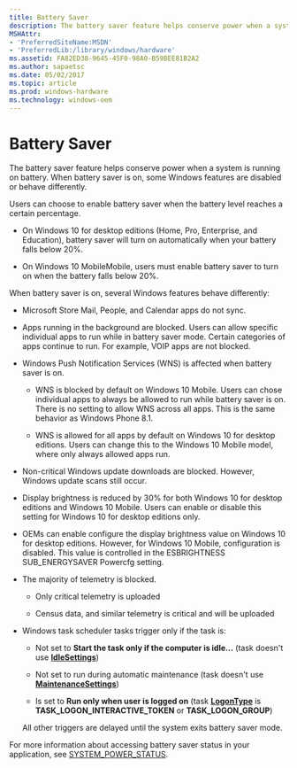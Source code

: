 ```yaml
---
title: Battery Saver
description: The battery saver feature helps conserve power when a system is running on battery. When battery saver is on, some Windows features are disabled or behave differently.
MSHAttr:
- 'PreferredSiteName:MSDN'
- 'PreferredLib:/library/windows/hardware'
ms.assetid: FA82ED38-9645-45F0-98A0-B59BEE81B2A2
ms.author: sapaetsc
ms.date: 05/02/2017
ms.topic: article
ms.prod: windows-hardware
ms.technology: windows-oem
---
```


# Battery Saver


The battery saver feature helps conserve power when a system is running on battery. When battery saver is on, some Windows features are disabled or behave differently.

Users can choose to enable battery saver when the battery level reaches a certain percentage.

-   On Windows 10 for desktop editions (Home, Pro, Enterprise, and Education), battery saver will turn on automatically when your battery falls below 20%.

-   On Windows 10 MobileMobile, users must enable battery saver to turn on when the battery falls below 20%.

When battery saver is on, several Windows features behave differently:

-   Microsoft Store Mail, People, and Calendar apps do not sync.

-   Apps running in the background are blocked. Users can allow specific individual apps to run while in battery saver mode. Certain categories of apps continue to run. For example, VOIP apps are not blocked.

-   Windows Push Notification Services (WNS) is affected when battery saver is on.

    -   WNS is blocked by default on Windows 10 Mobile. Users can chose individual apps to always be allowed to run while battery saver is on. There is no setting to allow WNS across all apps. This is the same behavior as Windows Phone 8.1.

    -   WNS is allowed for all apps by default on Windows 10 for desktop editions. Users can change this to the Windows 10 Mobile model, where only always allowed apps run.

-   Non-critical Windows update downloads are blocked. However, Windows update scans still occur.

-   Display brightness is reduced by 30% for both Windows 10 for desktop editions and Windows 10 Mobile. Users can enable or disable this setting for Windows 10 for desktop editions only.

-   OEMs can enable configure the display brightness value on Windows 10 for desktop editions. However, for Windows 10 Mobile, configuration is disabled. This value is controlled in the ESBRIGHTNESS SUB\_ENERGYSAVER Powercfg setting.

-   The majority of telemetry is blocked.

    -   Only critical telemetry is uploaded

    -   Census data, and similar telemetry is critical and will be uploaded

<!-- -->

-   Windows task scheduler tasks trigger only if the task is:

    -   Not set to **Start the task only if the computer is idle...** (task doesn't use [**IdleSettings**](https://msdn.microsoft.com/library/windows/hardware/aa381852))

    -   Not set to run during automatic maintenance (task doesn't use [**MaintenanceSettings**](https://msdn.microsoft.com/library/windows/hardware/hh974642))

    -   Is set to **Run only when user is logged on** (task [**LogonType**](https://msdn.microsoft.com/library/windows/hardware/aa380746) is **TASK\_LOGON\_INTERACTIVE\_TOKEN** or **TASK\_LOGON\_GROUP**)

    All other triggers are delayed until the system exits battery saver mode.

For more information about accessing battery saver status in your application, see [SYSTEM\_POWER\_STATUS](https://msdn.microsoft.com/library/windows/hardware/aa373232).

 

 






